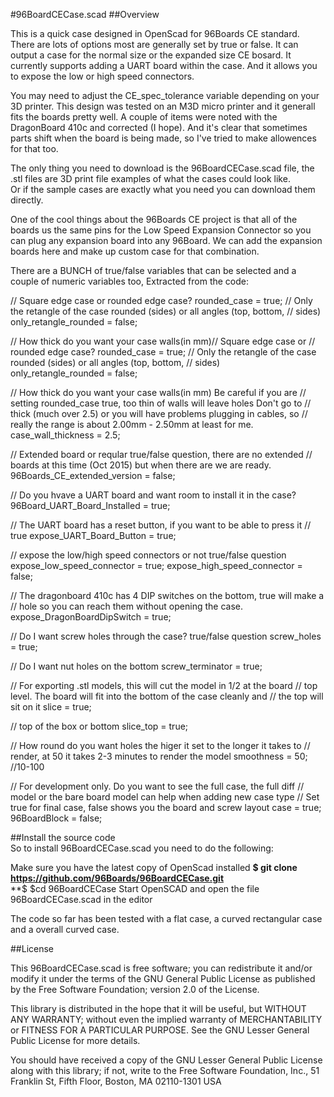 #96BoardCECase.scad
##Overview  

This is a quick case designed in OpenScad for 96Boards CE standard.  
There are lots of options most are generally set by true or false.  It 
can output a case for the normal size or the expanded size CE bosard.
It currently supports adding a UART board within the case.  And it allows 
you to expose the low or high speed connectors. 

You may need to adjust the CE_spec_tolerance variable depending on your 3D
printer.  This design was tested on an M3D micro printer and it generall
fits the boards pretty well.  A couple of items were noted with the
DragonBoard 410c and corrected (I hope).  And it's clear that sometimes
parts shift when the board is being made, so I've tried to make allowences
for that too.

The only thing you need to download is the 96BoardCECase.scad file, the
.stl files are 3D print file examples of what the cases could look like.  
Or if the sample cases are exactly what you need you can download them 
directly.

One of the cool things about the 96Boards CE project is that all of the
boards us the same pins for the Low Speed Expansion Connector so you can
plug any expansion board into any 96Board.  We can add the expansion boards
here and make up custom case for that combination.

There are a BUNCH of true/false variables that can be selected and a couple
of numeric variables too, Extracted from the code:

// Square edge case or rounded edge case?
rounded_case = true;
// Only the retangle of the case rounded (sides) or all angles (top, bottom,
// sides)  
only_retangle_rounded = false;

// How thick do you want your case walls(in mm)// Square edge case or
// rounded edge case?
rounded_case = true;
// Only the retangle of the case rounded (sides) or all angles (top, bottom,
// sides)  
only_retangle_rounded = false;

// How thick do you want your case walls(in mm)  Be careful if you are
// setting rounded_case true, too thin of walls will leave holes Don't go to
// thick (much over 2.5) or you will have problems plugging in cables, so
// really the range is about 2.00mm - 2.50mm at least for me.
case_wall_thickness = 2.5;

// Extended board or reqular true/false question, there are no extended
// boards at this time (Oct 2015) but when there are we are ready.
96Boards_CE_extended_version = false;

// Do you hvave a UART board and want room to install it in the case?
96Board_UART_Board_Installed = true;

// The UART board has a reset button, if you want to be able to press it
// true
expose_UART_Board_Button = true;

// expose the low/high speed connectors or not true/false question
expose_low_speed_connector = true;
expose_high_speed_connector = false;

// The dragonboard 410c has 4 DIP switches on the bottom, true will make a
// hole so you can reach them without opening the case.
expose_DragonBoardDipSwitch = true;

// Do I want screw holes through the case? true/false question
screw_holes = true;

// Do I want nut holes on the bottom 
screw_terminator = true;

// For exporting .stl models, this will cut the model in 1/2 at the board
// top level.  The board will fit into the bottom of the case cleanly and
// the top will sit on it
slice = true;

// top of the box or bottom 
slice_top = true;

// How round do you want holes  the higer it set to the longer it takes to
// render, at 50 it takes 2-3 minutes to render the model
smoothness = 50; //10-100

// For development only. Do you want to see the full case, the full diff
// model or the bare board model can help when adding new case type
// Set true for final case, false shows you the board and screw layout
case = true;
96BoardBlock = false;

##Install the source code  
So to install 96BoardCECase.scad you need to do the following:

 Make sure you have the latest copy of OpenScad installed
**$ git clone https://github.com/96Boards/96BoardCECase.git**  
**$ $cd 96BoardCECase
 Start OpenSCAD and open the file 96BoardCECase.scad in the editor 

The code so far has been tested with a flat case,  a curved rectangular 
case and a overall curved case.

##License

This 96BoardCECase.scad is free software; you can redistribute it
and/or modify it under the terms of the GNU General Public License
as published by the Free Software Foundation; version 2.0 of the
License.

This library is distributed in the hope that it will be useful, 
but WITHOUT ANY WARRANTY; without even the implied warranty of
MERCHANTABILITY or FITNESS FOR A PARTICULAR PURPOSE.  See the GNU 
Lesser General Public License for more details.

You should have received a copy of the GNU Lesser General Public 
License along with this library; if not, write to the Free Software 
Foundation, Inc., 51 Franklin St, Fifth Floor, Boston, MA 02110-1301 USA

